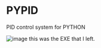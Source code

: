 # PYPID
PID control system for PYTHON

![image](https://github.com/user-attachments/assets/1adf0287-5165-4d9f-b869-0261ccad03e8)
this was the EXE that I left.
